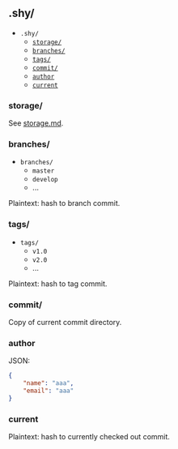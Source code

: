 ## .shy/
* `.shy/`
    * [`storage/`](#storage)
    * [`branches/`](#branches)
    * [`tags/`](#tags)
    * [`commit/`](#commit)
    * [`author`](#author)
    * [`current`](#current)
        
### storage/
See [storage.md](storage.md).

### branches/
* `branches/`
    * `master`
    * `develop`
    * ...

Plaintext: hash to branch commit.

### tags/
* `tags/`
    * `v1.0`
    * `v2.0`
    * ...

Plaintext: hash to tag commit.

### commit/
Copy of current commit directory.

### author
JSON:
```json
{
    "name": "aaa",
    "email": "aaa"
}
```

### current
Plaintext: hash to currently checked out commit.
